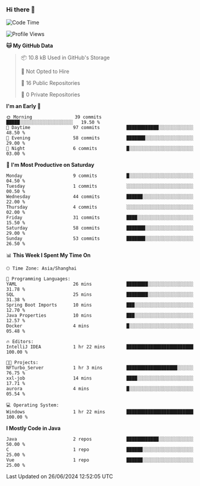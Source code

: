 ### Hi there 👋
<!--START_SECTION:waka-->
![Code Time](http://img.shields.io/badge/Code%20Time-374%20hrs%2033%20mins-blue)

![Profile Views](http://img.shields.io/badge/Profile%20Views-0-blue)

**🐱 My GitHub Data** 

> 📦 10.8 kB Used in GitHub's Storage 
 > 
> 🚫 Not Opted to Hire
 > 
> 📜 16 Public Repositories 
 > 
> 🔑 0 Private Repositories 
 > 
**I'm an Early 🐤** 

```text
🌞 Morning                39 commits          █████░░░░░░░░░░░░░░░░░░░░   19.50 % 
🌆 Daytime                97 commits          ████████████░░░░░░░░░░░░░   48.50 % 
🌃 Evening                58 commits          ███████░░░░░░░░░░░░░░░░░░   29.00 % 
🌙 Night                  6 commits           █░░░░░░░░░░░░░░░░░░░░░░░░   03.00 % 
```
📅 **I'm Most Productive on Saturday** 

```text
Monday                   9 commits           █░░░░░░░░░░░░░░░░░░░░░░░░   04.50 % 
Tuesday                  1 commits           ░░░░░░░░░░░░░░░░░░░░░░░░░   00.50 % 
Wednesday                44 commits          ██████░░░░░░░░░░░░░░░░░░░   22.00 % 
Thursday                 4 commits           ░░░░░░░░░░░░░░░░░░░░░░░░░   02.00 % 
Friday                   31 commits          ████░░░░░░░░░░░░░░░░░░░░░   15.50 % 
Saturday                 58 commits          ███████░░░░░░░░░░░░░░░░░░   29.00 % 
Sunday                   53 commits          ███████░░░░░░░░░░░░░░░░░░   26.50 % 
```


📊 **This Week I Spent My Time On** 

```text
🕑︎ Time Zone: Asia/Shanghai

💬 Programming Languages: 
YAML                     26 mins             ████████░░░░░░░░░░░░░░░░░   31.78 % 
SQL                      25 mins             ████████░░░░░░░░░░░░░░░░░   31.38 % 
Spring Boot Imports      10 mins             ███░░░░░░░░░░░░░░░░░░░░░░   12.70 % 
Java Properties          10 mins             ███░░░░░░░░░░░░░░░░░░░░░░   12.57 % 
Docker                   4 mins              █░░░░░░░░░░░░░░░░░░░░░░░░   05.48 % 

🔥 Editors: 
IntelliJ IDEA            1 hr 22 mins        █████████████████████████   100.00 % 

🐱‍💻 Projects: 
NFTurbo_Server           1 hr 3 mins         ███████████████████░░░░░░   76.75 % 
xxl-job                  14 mins             ████░░░░░░░░░░░░░░░░░░░░░   17.71 % 
aurora                   4 mins              █░░░░░░░░░░░░░░░░░░░░░░░░   05.54 % 

💻 Operating System: 
Windows                  1 hr 22 mins        █████████████████████████   100.00 % 
```

**I Mostly Code in Java** 

```text
Java                     2 repos             ████████████░░░░░░░░░░░░░   50.00 % 
C                        1 repo              ██████░░░░░░░░░░░░░░░░░░░   25.00 % 
Vue                      1 repo              ██████░░░░░░░░░░░░░░░░░░░   25.00 % 
```




 Last Updated on 26/06/2024 12:52:05 UTC
<!--END_SECTION:waka-->
<!--
**0Cherish/0Cherish** is a ✨ _special_ ✨ repository because its `README.md` (this file) appears on your GitHub profile.

Here are some ideas to get you started:

- 🔭 I’m currently working on ...
- 🌱 I’m currently learning ...
- 👯 I’m looking to collaborate on ...
- 🤔 I’m looking for help with ...
- 💬 Ask me about ...
- 📫 How to reach me: ...
- 😄 Pronouns: ...
- ⚡ Fun fact: ...
-->
